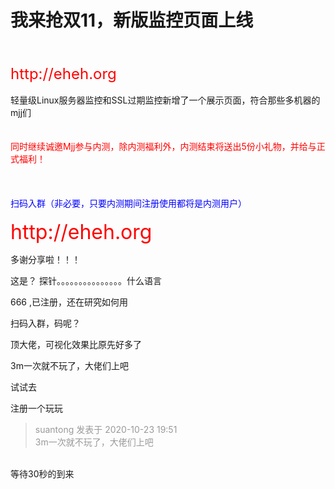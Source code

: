 # 我来抢双11，新版监控页面上线


<br />
<br />
<font size="5"><font color="Red">http://eheh.org</font></font><br />
<br />
轻量级Linux服务器监控和SSL过期监控新增了一个展示页面，符合那些多机器的mjj们<br />
<br />
<br />
<font color="Red">同时继续诚邀Mjj参与内测，除内测福利外，内测结束将送出5份小礼物，并给与正式福利！</font><br />
<br />
<br />
<img id="aimg_Ie1Z0" onclick="zoom(this, this.src, 0, 0, 0)" class="zoom" src="https://i.loli.net/2020/10/23/kf7q8i4UBhx1bSD.png" onmouseover="img_onmouseoverfunc(this)" onload="thumbImg(this)" border="0" alt="" /><br />
<br />
<font color="Blue">扫码入群（非必要，只要内测期间注册使用都将是内测用户）</font><br />
<img id="aimg_cf6RQ" onclick="zoom(this, this.src, 0, 0, 0)" class="zoom" src="https://i.loli.net/2020/10/23/fTs13hIi7QH6V5R.png" onmouseover="img_onmouseoverfunc(this)" onload="thumbImg(this)" border="0" alt="" /><br />
<br />
<font size="6"><font color="Red">http://eheh.org</font></font>

多谢分享啦！！！

<img src="static/image/smiley/default/shocked.gif" smilieid="6" border="0" alt="" />这是？ 探针。。。。。。。。。。。。。。。什么语言

666 ,已注册，还在研究如何用

扫码入群，码呢？

顶大佬，可视化效果比原先好多了

3m一次就不玩了，大佬们上吧

试试去 

注册一个玩玩

<div class="quote"><blockquote><font color="#999999">suantong 发表于 2020-10-23 19:51</font><br />
<font color="#999999">3m一次就不玩了，大佬们上吧</font></blockquote></div><br />
等待30秒的到来
